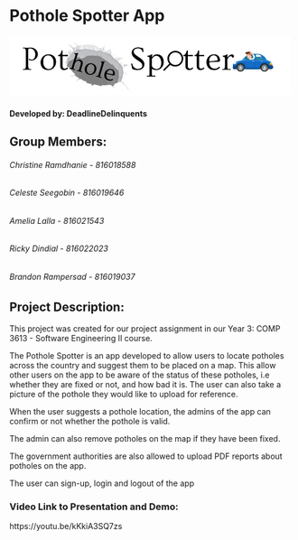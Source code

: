<h1> Pothole Spotter App </h1>
<img src="public/logo.png">
<h4> Developed by: DeadlineDelinquents </h4>

<h2> Group Members: </h2>
<h6> Christine Ramdhanie - 816018588 </h6>
<h6> Celeste Seegobin - 816019646 </h6>
<h6> Amelia Lalla - 816021543 </h6>
<h6> Ricky Dindial - 816022023 </h6>
<h6> Brandon Rampersad -  816019037 </h6>

<h2> Project Description: </h2>
<p> This project was created for our project assignment in our Year 3: COMP 3613 - Software Engineering II course. </p>
<p> The Pothole Spotter is an app developed to allow users to locate potholes across the country and suggest them to be placed on a map. This allow other users on the app to be aware of the status of these potholes, i.e whether they are fixed or not, and how bad it is. The user can also take a picture of the pothole they would like to upload for reference. </p>
<p> When the user suggests a pothole location, the admins of the app can confirm or not whether the pothole is valid. </p>
<p> The admin can also remove potholes on the map if they have been fixed. </p>
<p> The government authorities are also allowed to upload PDF reports about potholes on the app. </p>
<p> The user can sign-up, login and logout of the app </p>

<h3> Video Link to Presentation and Demo: </h3>
<p> https://youtu.be/kKkiA3SQ7zs </p>
